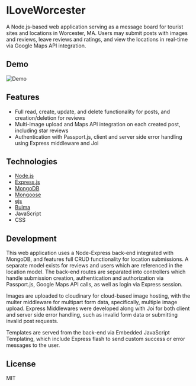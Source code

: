 # ILoveWorcester

<!-- [woosta.org](http://woosta.org)  -->

A Node.js-based web application serving as a message board for tourist sites and locations in Worcester, MA. Users may submit posts with images and reviews, leave reviews and ratings, and view the locations in real-time via Google Maps API integration.


<!-- <em>note: this site is currently optimized for 1080p+ resolutions</em> -->


## Demo

![Demo](/img/resize.gif)

## Features

- Full read, create, update, and delete functionality for posts, and creation/deletion for reviews
- Multi-image upload and Maps API integration on each created post, including star reviews 
- Authentication with Passport.js, client and server side error handling using Express middleware and Joi

## Technologies

- [Node.js](https://nodejs.org/en/) 
- [Express.js](https://expressjs.com/) 
- [MongoDB](https://www.mongodb.com/)
- [Mongoose](https://mongoosejs.com/)
- [ejs](https://ejs.co/)
- [Bulma](https://bulma.io/)
- JavaScript
- CSS

## Development

This web application uses a Node-Express back-end integrated with MongoDB, and features full CRUD functionality for location submissions. A separate model exists for reviews and users which are referenced in the location model. The back-end routes are separated into controllers which handle submission creation, authentication and authorization via Passport.js, Google Maps API calls, as well as login via Express session. 

Images are uploaded to cloudinary for cloud-based image hosting, with the multer middleware for multipart form data, specifically, multiple image upload.  Express Middlewares were developed along with Joi for both client and server side error handling, such as invalid form data or submitting invalid post requests. 

Templates are served from the back-end via Embedded JavaScript Templating, which include Express flash to send custom success or error messages to the user. 

## License

MIT
